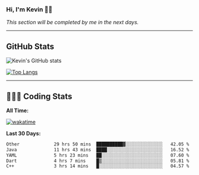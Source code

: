 ### Hi, I'm Kevin 👋🏻

_This section will be completed by me in the next days._


--- 
## GitHub Stats
![Kevin's GitHub stats](https://github-readme-stats.vercel.app/api?username=kevin-kraus&show_icons=true&theme=dark)

[![Top Langs](https://github-readme-stats.vercel.app/api/top-langs/?username=kevin-kraus&layout=compact&theme=dark)]()

---
## 🧑🏻‍💻 Coding Stats

**All Time:**

[![wakatime](https://wakatime.com/badge/user/2ee1869b-72a2-4c21-b5f7-e95432f5a1cf.svg?style=flat)](https://wakatime.com/@2ee1869b-72a2-4c21-b5f7-e95432f5a1cf)

**Last 30 Days:**

<!--START_SECTION:waka-->

```txt
Other             29 hrs 50 mins  ██████████▓░░░░░░░░░░░░░░   42.05 %
Java              11 hrs 43 mins  ████░░░░░░░░░░░░░░░░░░░░░   16.52 %
YAML              5 hrs 23 mins   ██░░░░░░░░░░░░░░░░░░░░░░░   07.60 %
Dart              4 hrs 7 mins    █▒░░░░░░░░░░░░░░░░░░░░░░░   05.81 %
C++               3 hrs 14 mins   █░░░░░░░░░░░░░░░░░░░░░░░░   04.57 %
```

<!--END_SECTION:waka-->
